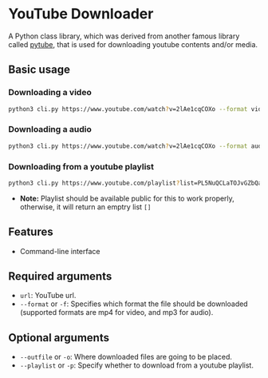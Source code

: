 # YouTube Downloader

A Python class library, which was derived from another famous library called [pytube](https://pytube.io/en/latest/), that is used for downloading youtube contents and/or media.

## Basic usage

### Downloading a video

```bash
python3 cli.py https://www.youtube.com/watch?v=2lAe1cqCOXo --format video
```

### Downloading a audio

```bash
python3 cli.py https://www.youtube.com/watch?v=2lAe1cqCOXo --format audio
```

### Downloading from a youtube playlist

```bash
python3 cli.py https://www.youtube.com/playlist?list=PL5NuQCLaTOJvGZbQatyQBynAC0qt3sckV --playlist --format audio
```

- **Note:** Playlist should be available public for this to work properly, otherwise, it will return an emptry list `[]`

## Features

- Command-line interface

## Required arguments

- `url`: YouTube url.
- `--format` or `-f`: Specifies which format the file should be downloaded (supported formats are mp4 for video, and mp3 for audio).

## Optional arguments

- `--outfile` or `-o`: Where downloaded files are going to be placed.
- `--playlist` or `-p`: Specify whether to download from a youtube playlist.
